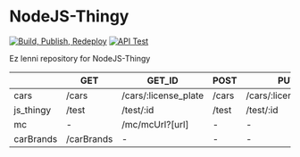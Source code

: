 # NodeJS-Thingy
[![Build, Publish, Redeploy](https://github.com/sc4n1a471/NodeJS-Thingy/actions/workflows/docker.yml/badge.svg)](https://github.com/sc4n1a471/NodeJS-Thingy/actions/workflows/docker.yml)
[![API Test](https://github.com/sc4n1a471/NodeJS-Thingy/actions/workflows/node.js.yml/badge.svg?branch=master&event=pull_request)](https://github.com/sc4n1a471/NodeJS-Thingy/actions/workflows/node.js.yml)

Ez lenni repository for NodeJS-Thingy

|           | GET        | GET_ID               | POST  | PUT                  | DELETE               |
|-----------|------------|----------------------|-------|----------------------|----------------------|
| cars      | /cars      | /cars/:license_plate | /cars | /cars/:license_plate | /cars/:license_plate |
| js_thingy | /test      | /test/:id            | /test | /test/:id            | /test/:id            |
| mc        | -          | /mc/mcUrl?[url]      | -     | -                    | -                    |
| carBrands | /carBrands | -                    | -     | -                    | -                    |
